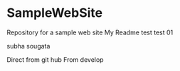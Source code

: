 # SampleWebSite
Repository for a sample web site
My Readme
test
test 01

subha
sougata

Direct from git hub
From develop
